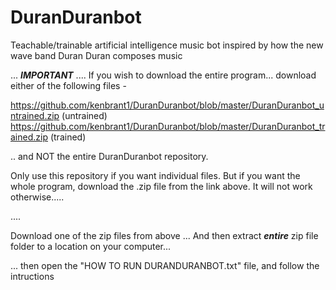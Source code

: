 # DuranDuranbot
Teachable/trainable artificial intelligence music bot inspired by how the new wave band Duran Duran composes music


... ***IMPORTANT*** .... If you wish to download the entire program... download either of the following files - 

https://github.com/kenbrant1/DuranDuranbot/blob/master/DuranDuranbot_untrained.zip (untrained)
https://github.com/kenbrant1/DuranDuranbot/blob/master/DuranDuranbot_trained.zip (trained)
 
 .. and NOT the entire DuranDuranbot repository.

Only use this repository if you want individual files. But if you want the whole program, download the .zip file from the link above. It will not work otherwise.....

....


Download one of the zip files from above ... And then extract ***entire*** zip file folder to a location on your computer...


... then open the "HOW TO RUN DURANDURANBOT.txt" file, and follow the intructions

